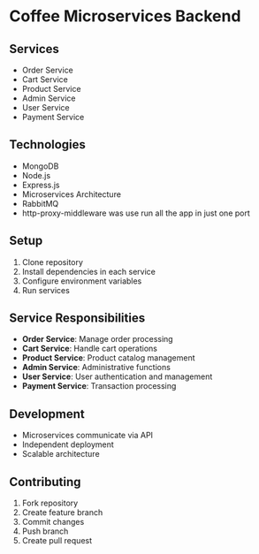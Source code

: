 # Coffee Microservices Backend

## Services
- Order Service
- Cart Service
- Product Service
- Admin Service
- User Service
- Payment Service

## Technologies
- MongoDB
- Node.js
- Express.js
- Microservices Architecture
- RabbitMQ
- http-proxy-middleware was use run all the app in just one port

## Setup
1. Clone repository
2. Install dependencies in each service
3. Configure environment variables
4. Run services

## Service Responsibilities
- **Order Service**: Manage order processing
- **Cart Service**: Handle cart operations
- **Product Service**: Product catalog management
- **Admin Service**: Administrative functions
- **User Service**: User authentication and management
- **Payment Service**: Transaction processing

## Development
- Microservices communicate via API
- Independent deployment
- Scalable architecture

## Contributing
1. Fork repository
2. Create feature branch
3. Commit changes
4. Push branch
5. Create pull request